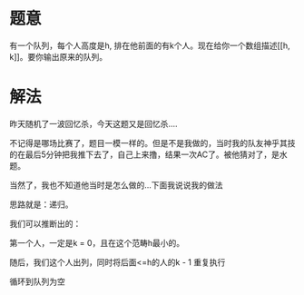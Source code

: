 # 题意
有一个队列，每个人高度是h, 排在他前面的有k个人。现在给你一个数组描述[[h, k]]。要你输出原来的队列。


# 解法
昨天随机了一波回忆杀，今天这题又是回忆杀....

不记得是哪场比赛了，题目一模一样的。但是不是我做的，当时我的队友神乎其技的在最后5分钟把我推下去了，自己上来撸，结果一次AC了。被他猜对了，是水题。

当然了，我也不知道他当时是怎么做的...下面我说说我的做法

思路就是：递归。

我们可以推断出的：

第一个人，一定是k = 0，且在这个范畴h最小的。

随后，我们这个人出列，同时将后面<=h的人的k - 1 重复执行

循环到队列为空


